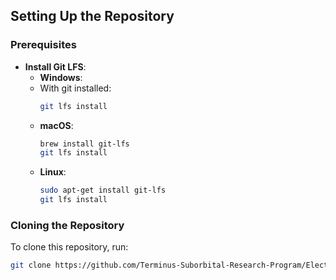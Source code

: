 ## Setting Up the Repository

### Prerequisites
- **Install Git LFS**:
  - **Windows**:
  - With git installed:
    ```sh
    git lfs install
    ```
  - **macOS**:
    ```sh
    brew install git-lfs
    git lfs install
    ```
  - **Linux**:
    ```sh
    sudo apt-get install git-lfs
    git lfs install
    ```

### Cloning the Repository

To clone this repository, run:

```sh
git clone https://github.com/Terminus-Suborbital-Research-Program/Electrical-Items.git
```
